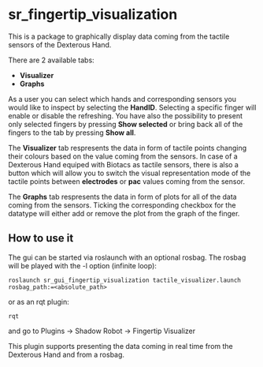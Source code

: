 # sr_fingertip_visualization

This is a package to graphically display data coming from the tactile sensors of the Dexterous Hand. 

There are 2 available tabs:
- **Visualizer**
- **Graphs**

As a user you can select which hands and corresponding sensors you would like to inspect by selecting the **HandID**.
Selecting a specific finger will enable or disable the refreshing. You have also the possibility to present only selected fingers by pressing **Show selected** or bring back all of the fingers to the tab by pressing **Show all**.

The **Visualizer** tab respresents the data in form of tactile points changing their colours based on the value coming from the sensors. In case of a Dexterous Hand equiped with Biotacs as tactile sensors, there is also a button which will allow you to switch the visual representation mode of the tactile points between **electrodes** or **pac** values coming from the sensor.

The **Graphs** tab respresents the data in form of plots for all of the data coming from the sensors. Ticking the corresponding checkbox for the datatype will either add or remove the plot from the graph of the finger.


## How to use it


The gui can be started via roslaunch with an optional rosbag. The rosbag will be played with the -l option (infinite loop):

```
roslaunch sr_gui_fingertip_visualization tactile_visualizer.launch rosbag_path:=<absolute_path>
```
or as an rqt plugin:

```
rqt
```

and go to Plugins -> Shadow Robot -> Fingertip Visualizer

This plugin supports presenting the data coming in real time from the Dexterous Hand and from a rosbag.
